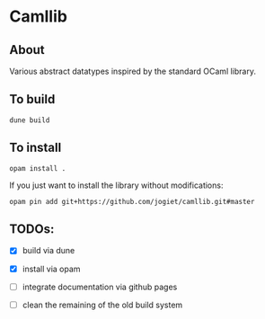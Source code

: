 Camllib
=======

About
-----
Various abstract datatypes inspired by the standard OCaml library.

To build
--------

```
dune build
```

To install
----------

```
opam install .
```

If you just want to install the library without modifications:

```
opam pin add git+https://github.com/jogiet/camllib.git#master
```

TODOs:
------

- [x] build via dune
- [x] install via opam
- [ ] integrate documentation via github pages
- [ ] clean the remaining of the old build system

